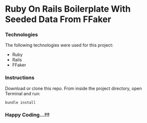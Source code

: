 # Ruby On Rails Boilerplate With Seeded Data From FFaker

### Technologies

The following technologies were used for this project:

* Ruby
* Rails
* FFaker

### Instructions

Download or clone this repo. From inside the project directory, open Terminal and run:
```
bundle install
```

### Happy Coding...!!!
